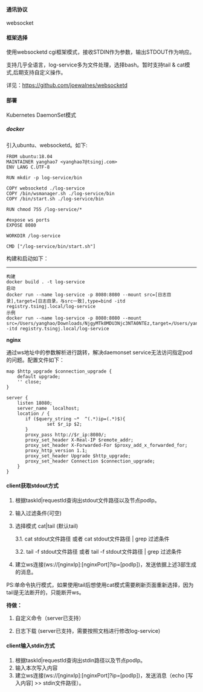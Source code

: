 #### 通讯协议

websocket



#### 框架选择

使用websocketd cgi框架模式，接收STDIN作为参数，输出STDOUT作为响应。

支持几乎全语言，log-service多为文件处理，选择bash。暂时支持tail & cat模式,后期支持自定义操作。

详见：https://github.com/joewalnes/websocketd



#### 部署

Kubernetes DaemonSet模式

##### docker

引入ubuntu、websocketd。如下:

```
FROM ubuntu:18.04
MAINTAINER yanghao7 <yanghao7@tsingj.com>
ENV LANG C.UTF-8

RUN mkdir -p log-service/bin

COPY websocketd ./log-service
COPY /bin/wsmanager.sh ./log-service/bin
COPY /bin/start.sh ./log-service/bin

RUN chmod 755 /log-service/*

#expose ws ports
EXPOSE 8080

WORKDIR /log-service

CMD ["/log-service/bin/start.sh"]

```

构建和启动如下：

------

```shell
构建
docker build . -t log-service
启动
docker run --name log-service -p 8080:8080 --mount src=[日志目录],target=[日志目录，与src一致],type=bind -itd registry.tsingj.local/log-service
示例
docker run --name log-service -p 8080:8080 --mount src=/Users/yanghao/Downloads/NjgyMTk0MDU3Njc3NTA0NTEz,target=/Users/yanghao/Downloads/NjgyMTk0MDU3Njc3NTA0NTEz,type=bind -itd registry.tsingj.local/log-service
```

**nginx**

通过ws地址中的参数解析进行跳转，解决daemonset service无法访问指定pod的问题。配置文件如下：

```
map $http_upgrade $connection_upgrade {
    default upgrade;
    '' close;
}

server {
    listen 18080;
    server_name  localhost;
    location / {
       if ($query_string ~*  ^(.*)ip=(.*)$){
               set $r_ip $2;
       }
       proxy_pass http://$r_ip:8080/;
       proxy_set_header X-Real-IP $remote_addr;
       proxy_set_header X-Forwarded-For $proxy_add_x_forwarded_for;
       proxy_http_version 1.1;
       proxy_set_header Upgrade $http_upgrade;
       proxy_set_header Connection $connection_upgrade;
    }
}
```



#### client获取stdout方式

1. 根据taskId|requestId查询出stdout文件路径以及节点podIp。

2. 输入过滤条件(可空)

3. 选择模式 cat|tail (默认tail)

   3.1. cat stdout文件路径 或者 cat stdout文件路径 | grep 过滤条件

   3.2. tail -f stdout文件路径 或者 tail -f stdout文件路径 | grep 过滤条件

4. 建立ws连接(ws://[nginxIp]:[nginxPort]?ip=[podIp])，发送依据上述3部生成的消息。

PS:单命令执行模式，如果使用tail后想使用cat模式需要刷新页面重新选择，因为tail是无法断开的，只能断开ws。

**待做：**

1. 自定义命令（server已支持）

2. 日志下载 (server已支持，需要按照文档进行修改log-service)

#### client输入stdin方式

1. 根据taskId|requestId查询出stdin路径以及节点podIp。
2. 输入本次写入内容
3. 建立ws连接(ws://[nginxIp]:[nginxPort]?ip=[podIp])，发送消息（echo [写入内容] >> stdin文件路径）。
